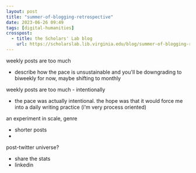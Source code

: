 ```yaml
---
layout: post
title: "summer-of-blogging-retrospective"
date: 2023-06-26 09:49
tags: [digital-humanities]
crosspost:
  - title: the Scholars' Lab blog
    url: https://scholarslab.lib.virginia.edu/blog/summer-of-blogging-retrospective
---
```


weekly posts are too much 
  - describe how the pace is unsustainable and you'll be downgrading to biweekly for now, maybe shifting to monthly

weekly posts are too much - intentionally
  - the pace was actually intentional. the hope was that it would force me into a daily writing practice (i'm very process oriented)

an experiment in scale, genre
  - shorter posts
  - 

post-twitter universe?
  - share the stats
  - linkedin